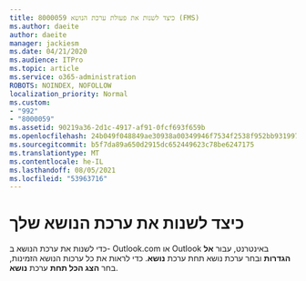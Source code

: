 ```yaml
---
title: 8000059 כיצד לשנות את פעולת ערכת הנושא (FMS)
ms.author: daeite
author: daeite
manager: jackiesm
ms.date: 04/21/2020
ms.audience: ITPro
ms.topic: article
ms.service: o365-administration
ROBOTS: NOINDEX, NOFOLLOW
localization_priority: Normal
ms.custom:
- "992"
- "8000059"
ms.assetid: 90219a36-2d1c-4917-af91-0fcf693f659b
ms.openlocfilehash: 24b049f048849ae30938a00349946f7534f2538f952bb931997af53472ee3729
ms.sourcegitcommit: b5f7da89a650d2915dc652449623c78be6247175
ms.translationtype: MT
ms.contentlocale: he-IL
ms.lasthandoff: 08/05/2021
ms.locfileid: "53963716"
---
```

# <a name="how-to-change-your-theme"></a>כיצד לשנות את ערכת הנושא שלך

כדי לשנות את ערכת הנושא ב- Outlook.com או Outlook באינטרנט, עבור **אל הגדרות** ובחר ערכת נושא תחת ערכת **נושא**. כדי לראות את כל ערכות הנושא הזמינות, בחר **הצג הכל תחת** ערכת **נושא**.
  